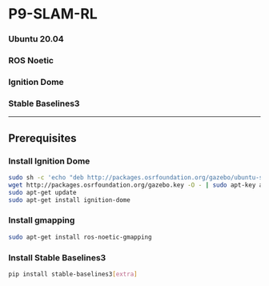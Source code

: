 # P9-SLAM-RL
### Ubuntu 20.04
### ROS Noetic
### Ignition Dome
### Stable Baselines3
---------------
## Prerequisites
### Install Ignition Dome
```bash
sudo sh -c 'echo "deb http://packages.osrfoundation.org/gazebo/ubuntu-stable `lsb_release -cs` main" > /etc/apt/sources.list.d/gazebo-stable.list'
wget http://packages.osrfoundation.org/gazebo.key -O - | sudo apt-key add -
sudo apt-get update
sudo apt-get install ignition-dome
```

### Install gmapping
```bash
sudo apt-get install ros-noetic-gmapping
```

### Install Stable Baselines3
```bash
pip install stable-baselines3[extra]
```


